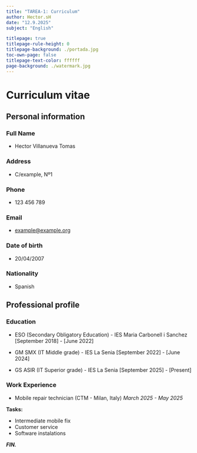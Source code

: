 ```yaml
---
title: "TAREA-1: Curriculum"
author: Hector.sH
date: "12.9.2025"
subject: "English"

titlepage: true
titlepage-rule-height: 0
titlepage-background: ./portada.jpg
toc-own-page: false
titlepage-text-color: ffffff
page-background: ./watermark.jpg
---
```


# Curriculum vitae

## Personal information

### **Full Name**

- Hector Villanueva Tomas

### **Address**

- C/example, Nº1

### **Phone**

- 123 456 789

### **Email**

- example@example.org

### **Date of birth**

- 20/04/2007

### **Nationality**

- Spanish


## Professional profile

### Education

- ESO (Secondary Obligatory Education) - IES Maria Carbonell i Sanchez
[September 2018] - [June 2022]

- GM SMX (IT Middle grade) - IES La Senia
[September 2022] - [June 2024]

- GS ASIR (IT Superior grade) - IES La Senia
[September 2025] - [Present]

### Work Experience

* Mobile repair technician (CTM - Milan, Italy)
_March 2025 - May 2025_ 

**Tasks:**

- Intermediate mobile fix
- Customer service
- Software instalations


**_FIN._**
